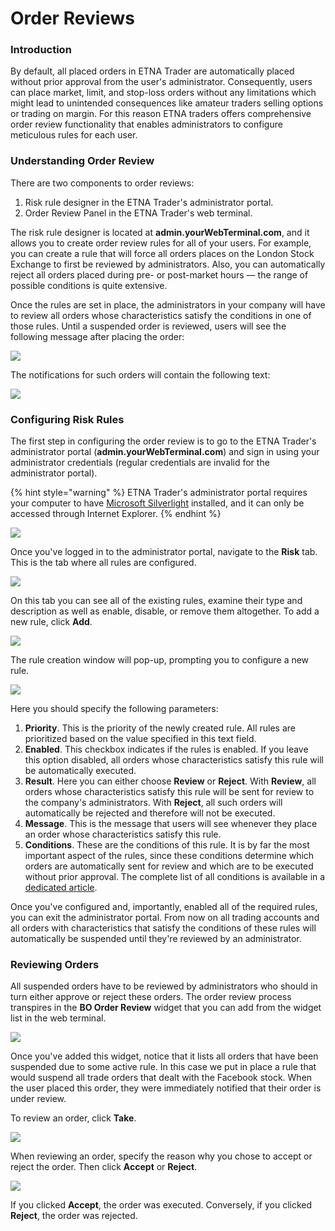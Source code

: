 # Order Reviews

### Introduction

By default, all placed orders in ETNA Trader are automatically placed without prior approval from the user's administrator. Consequently, users can place market, limit, and stop-loss orders without any limitations which might lead to unintended consequences like amateur traders selling options or trading on margin. For this reason ETNA traders offers comprehensive order review functionality that enables administrators to configure meticulous rules for each user.

### Understanding Order Review

There are two components to order reviews:

1. Risk rule designer in the ETNA Trader's administrator portal.
2. Order Review Panel in the ETNA Trader's web terminal.

The risk rule designer is located at **admin.yourWebTerminal.com**, and it allows you to create order review rules for all of your users. For example, you can create a rule that will force all orders places on the London Stock Exchange to first be reviewed by administrators. Also, you can automatically reject all orders placed during pre- or post-market hours — the range of possible conditions is quite extensive.

Once the rules are set in place, the administrators in your company will have to review all orders whose characteristics satisfy the conditions in one of those rules. Until a suspended order is reviewed, users will see the following message after placing the order: 

![](../../../.gitbook/assets/screenshot-2019-01-30-at-18.09.56.png)

The notifications for such orders will contain the following text:

![](../../../.gitbook/assets/screenshot-2019-01-30-at-18.09.30.png)

### Configuring Risk Rules

The first step in configuring the order review is to go to the ETNA Trader's administrator portal \(**admin.yourWebTerminal.com**\) and sign in using your administrator credentials \(regular credentials are invalid for the administrator portal\).

{% hint style="warning" %}
ETNA Trader's administrator portal requires your computer to have [Microsoft Silverlight](https://www.microsoft.com/silverlight/) installed, and it can only be accessed through Internet Explorer.
{% endhint %}

![](../../../.gitbook/assets/screenshot-2019-01-31-at-15.05.24.png)

Once you've logged in to the administrator portal, navigate to the **Risk** tab. This is the tab where all rules are configured.

![](../../../.gitbook/assets/screenshot-2019-01-31-at-15.10.19.png)

On this tab you can see all of the existing rules, examine their type and description as well as enable, disable, or remove them altogether. To add a new rule, click **Add**.

![](../../../.gitbook/assets/screenshot-2019-01-31-at-15.20.15.png)

The rule creation window will pop-up, prompting you to configure a new rule.

![](../../../.gitbook/assets/screenshot-2019-01-31-at-16.20.28.png)

Here you should specify the following parameters:

1. **Priority**. This is the priority of the newly created rule. All rules are prioritized based on the value specified in this text field.
2. **Enabled**. This checkbox indicates if the rules is enabled. If you leave this option disabled, all orders whose characteristics satisfy this rule will be automatically executed.
3. **Result**. Here you can either choose **Review** or **Reject**. With **Review**, all orders whose characteristics satisfy this rule will be sent for review to the company's administrators. With **Reject**, all such orders will automatically be rejected and therefore will not be executed. 
4. **Message**. This is the message that users will see whenever they place an order whose characteristics satisfy this rule. 
5. **Conditions**. These are the conditions of this rule. It is by far the most important aspect of the rules, since these conditions determine which orders are automatically sent for review and which are to be executed without prior approval. The complete list of all conditions is available in a [dedicated article](types-of-conditions.md).

Once you've configured and, importantly, enabled all of the required rules, you can exit the administrator portal. From now on all trading accounts and all orders with characteristics that satisfy the conditions of these rules will automatically be suspended until they're reviewed by an administrator.

### Reviewing Orders

All suspended orders have to be reviewed by administrators who should in turn either approve or reject these orders. The order review process transpires in the **BO Order Review** widget that you can add from the widget list in the web terminal.

![](../../../.gitbook/assets/screenshot-2019-01-31-at-18.40.42.png)

Once you've added this widget, notice that it lists all orders that have been suspended due to some active rule. In this case we put in place a rule that would suspend all trade orders that dealt with the Facebook stock. When the user placed this order, they were immediately notified that their order is under review. 

To review an order, click **Take**.

![](../../../.gitbook/assets/screenshot-2019-01-31-at-18.44.29.png)

When reviewing an order, specify the reason why you chose to accept or reject the order. Then click **Accept** or **Reject**.

![](../../../.gitbook/assets/screenshot-2019-01-31-at-18.56.32.png)

If you clicked **Accept**, the order was executed. Conversely, if you clicked **Reject**, the order was rejected.

